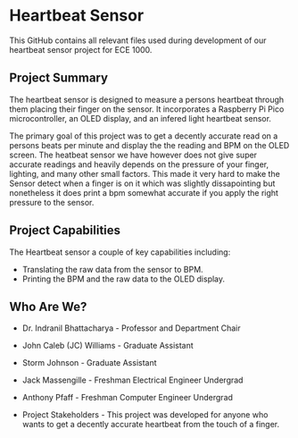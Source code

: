 # Heartbeat Sensor
This GitHub contains all relevant files used during development of our heartbeat sensor project for ECE 1000.
## Project Summary
The heartbeat sensor is designed to measure a persons heartbeat through them placing their finger on the sensor.  It incorporates a Raspberry Pi Pico microcontroller, an OLED display, and an infered light heartbeat sensor.

The primary goal of this project was to get a decently accurate read on a persons beats per minute and display the the reading and BPM on the OLED screen.  The heatbeat sensor we have however does not give super accurate readings and heavily depends on the pressure of your finger, lighting, and many other small factors.  This made it very hard to make the Sensor detect when a finger is on it which was slightly dissapointing but nonetheless it does print a bpm somewhat accurate if you apply the right pressure to the sensor.

## Project Capabilities 
The Heartbeat sensor a couple of key capabilities including:

* Translating the raw data from the sensor to BPM.
* Printing the BPM and the raw data to the OLED display.

## Who Are We?

* Dr. Indranil Bhattacharya - Professor and Department Chair
* John Caleb (JC) Williams - Graduate Assistant
* Storm Johnson - Graduate Assistant
* Jack Massengille - Freshman Electrical Engineer Undergrad
* Anthony Pfaff - Freshman Computer Engineer Undergrad

* Project Stakeholders - This project was developed for anyone who wants to get a decently accurate heartbeat from the touch of a finger.
